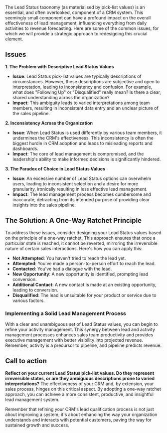 The Lead Status taxonomy (as materialised by pick-list values) is an essential, and often overlooked, component of a CRM system. This seemingly small component can have a profound impact on the overall effectiveness of lead management, influencing everything from daily activities to revenue forecasting. Here are some of the common issues, for which we will provide a strategic approach to redesigning this crucial element.

## Issues

**1. The Problem with Descriptive Lead Status Values**

   - **Issue**: Lead Status pick-list values are typically descriptions of circumstances. However, these descriptions are subjective and open to interpretation, leading to inconsistency and confusion. For example, what does "Following Up" or "Disqualified" really mean? Is there a clear, shared understanding across the organization?
   - **Impact**: This ambiguity leads to varied interpretations among team members, resulting in inconsistent data entry and an unclear picture of the sales pipeline.

**2. Inconsistency Across the Organization**

   - **Issue**: When Lead Status is used differently by various team members, it undermines the CRM's effectiveness. This inconsistency is often the biggest hurdle in CRM adoption and leads to misleading reports and dashboards.
   - **Impact**: The core of lead management is compromised, and the leadership's ability to make informed decisions is significantly hindered.

**3. The Paradox of Choice in Lead Status Values**

   - **Issue**: An excessive number of Lead Status options can overwhelm users, leading to inconsistent selection and a desire for more granularity, ironically resulting in less effective lead management.
   - **Impact**: The lead management process becomes cumbersome and inaccurate, detracting from its intended purpose of providing clear insights into the sales pipeline.

## The Solution: A One-Way Ratchet Principle

To address these issues, consider designing your Lead Status values based on the principle of a one-way ratchet. This approach ensures that once a particular state is reached, it cannot be reverted, mirroring the irreversible nature of certain sales interactions. Here's how you can apply this:

- **Not Attempted**: You haven't tried to reach the lead yet.
- **Attempted**: You've made a person-to-person effort to reach the lead.
- **Contacted**: You've had a dialogue with the lead.
- **New Opportunity**: A new opportunity is identified, prompting lead conversion.
- **Additional Contact**: A new contact is made at an existing opportunity, leading to conversion.
- **Disqualified**: The lead is unsuitable for your product or service due to various factors.

### Implementing a Solid Lead Management Process

With a clear and unambiguous set of Lead Status values, you can begin to refine your activity management. This synergy between lead and activity management processes enhances sales team productivity and provides executive management with better visibility into projected revenue. Remember, activity is a precursor to pipeline, and pipeline predicts revenue.

## Call to action

**Reflect on your current Lead Status pick-list values. Do they represent irreversible states, or are they ambiguous descriptions prone to varied interpretations?** The effectiveness of your CRM and, by extension, your sales process, hinges on this critical aspect. By adopting a one-way ratchet approach, you can achieve a more consistent, productive, and insightful lead management system.

Remember that refining your CRM's lead qualification process is not just about improving a system; it's about enhancing the way your organization understands and interacts with potential customers, paving the way for sustained growth and success.